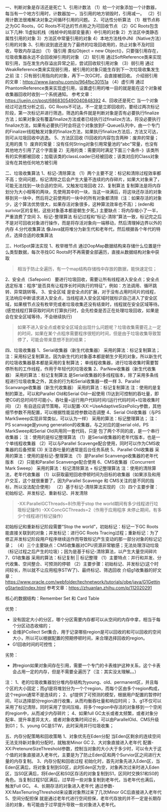 一、判断对象是存活还是死亡
1、引用计数法
（1）给一个对象添加一个计数器，每当有一个地方引用时，计数器加一，当引用的地方销毁时，引用减一。
（2）引用计数法很难解决对象之间循环引用的问题。
2、可达性分析算法
（1）根节点称之为GC Roots，GC Roots不可达的节点称之为可回收节点
（2）GC Roots包含以下几种:
1)虚拟机栈（栈帧中的局部变量表）中引用的对象
2）方法区中类静态属性引用的对象
3）方法区中常量引用的对象
4）本地方法栈中JNI（Native方法）引用的对象
3、引用(说到底还是为了最终的垃圾回收用的，防止对象不及时回收，导致内存溢出)
（1）强引用
类似Object = new Object()，只要强引用存在，垃圾收集器永远不会回收掉引用的对象
（2）软引用
通过SoftReference类来实现软引用，当在发生内存溢出异常之前，尝试回收软引用对象
（3）弱引用
通过WeakReference类来实现弱引用，被引用的对象只能生存到下一次垃圾收集发生之前
注：只有弱引用指向的对象，再下一次GC时，会直接被回收。
介绍弱引用的文章：https://www.jianshu.com/p/964fbc30151a
（4）虚引用
通过PhantomReference类来实现虚引用，设置虚引用的唯一目的就是能在这个对象被收集器回收时收到一个系统通知。
参考文章：https://juejin.cn/post/6868305490040848392
4、回收还是死亡
当一个对象经过可达性分析之后，GC Roots不可达，不一定是立即回收的，要经过两次标记阶段，第一次标记并进行筛选，筛选的条件就是判断对象是否有必要执行finalize方法；如果对象没有覆盖finalize方法或者已经执行过finalize方法，将没必要执行finalize方法，如果有必要执行时会将这个对象放到F-Queue队列中，由一个专门的Finalizer线程触发对象的finalize方法，如果执行finalize方法后，方法又可达，则可从垃圾回收中逃逸。
5、方法区回收
(1)回收的内容包含两种：废弃的常量；无用的类
1）废弃的常量：没有任何String对象引用常量池的“abc”常量，也没有其他地方引用了这个字面量
2）无用的类：需要同时满足下面三个条件-》该类所有的实例都被回收；加载该类的classLoader已经被回收；该类对应的Class对象没有在其他任何地方被引用

二、垃圾收集算法
1、标记-清除算法
（1）两个主要不足：标记和清除过程效率都不高；空间问题，标记清除之后会产生大量不连续的内存碎片，如果大对象来了，可能无法找到一块合适的空间，又触发垃圾回收
22、复制算法
复制算法是将内存划分为大小相等的两块，先使用其中的一块，当这一块满后，将这块还存活的对象移到另一块中，然后将之前使用的一块中的所有对象都清除（注：如果存活的对象少，这个算法优势很大，如果存活对象很多，这种算法效率也不高）；(eden和surivior区的复制，这些对象基本都是朝生夕死。)
主要缺点：将内存缩小了一半，严重浪费了空间
3、标记-整理算法
标记过程和“标记-清除”算法一致，标记完之后不是对可回收对象进行操作，而是将存活对象向一端移动，然后清理掉边界以外的内存
4.分代收集算法
像Java就将堆分为新生代和老年代，然后根据各个年代的特点，选择合适的收集算法

三、HotSpot算法实现
1、枚举根节点
通过OopMap数据结构来存储什么位置是什么类型数据，每次寻找GC Roots时不再需要全部遍历，直接从数据结构对象中获取
> 相当于防止全遍历，有一个map结构存储栈中存放的数据，能快速定位；

2、安全点（Safepoint）
要进行垃圾回收，需要让所有线程进入安全点；安全点选定标准：程序“是否具有让程序长时间执行的特征”，例如：方法调用、循环跳转、异常跳转等。
3、安全区域
是安全点的扩展，对于没有占用时间片的线程，无法响应中断请求进入安全点，当线程进入安全区域时就标识自己进入了安全区域，如果根节点没有枚举完或者垃圾收集还没有结束时，线程就在安全区域等待。(感觉线程打算获取时间片打算执行时，会先检查是否正在处理垃圾回收，如果是会在安全区域等待，不会继续执行)
> 如果不进入安全点或者安全区域会出现什么问题呢？垃圾收集需要花上一定的时间，如果在某个点程序需要程序很短的时间，但是由于垃圾收集导致暂停了，可能会带来意想不到的结果；

四、垃圾收集器
1、Serial收集器（新生代收集器）
采用的算法：标记复制算法；
注：采用标记复制算法，因为新生代的对象基本都是朝生夕死的对象，所以新生代的垃圾收集器基本都是采用的复制算法；
单线程收集器，进行垃圾收集时需要暂停所有的工作线程，作用于年轻代的垃圾收集
2、ParNew收集器（新生代收集器）
采用的算法：标记复制算法
是Serial收集器的多线程版本，除了采用多条线程进行垃圾收集之外，其余的行为和Serial收集器一模一样
3、Parallel Scanvange收集器（新生代收集器）
采用的算法：标记复制算法
注：使用的是复制的算法，可以和Parallel Old和Serial Old一起使用
(1)达到可控制的吞吐量，即使CG的总时间尽可能小，吞吐量=运行用户代码时间/(运行代码时间+垃圾收集时间)
（2）有自适应调节策略，可以配置-XX:+UseAdaptiveSizePolicy参数，其他细节参数不用配置，可以根据性能监控参数动态调整
4、Serial Old收集器（与PS MarkSweep实现非常类似，可以认为一样）
采用的算法：标记整理算法；
注：PS scanvage是young generation的收集器，与之对应的是serial old，PS MarkSweep和Serial Old共用同一套代码，只是
包了两个不同的皮，是一个串行收集器；
注：使用的是标记整理算法
（1）是Serial收集器的老年代版本，也是一个单线程收集器
（2）可以与Parallel Scavenge配合使用，同时可以作为CMS收集器的后备预案
 (3) 关注吞吐量的通常是后台任务系统
5、Parallel Old收集器
采用的算法：使用的是标记-整理算法
（1）是Parallel Scanvenge收集器的老年代版本
（2）只能和Parallel Scanvenge配合使用
6、CMS收集器（Concurrent Mark Sweep）
采用的算法：标记清除算法 + 标记整理算法
注：使用的清除算法，老年代收集器
（1）以获取最短回收停顿时间为目标的收集器（如果涉及和用户交互，这个就很重要了，因为Parallel Scavenge 和 CMS关注的是不同的指标，所以没法配合使用）
（2）基于标记-清除算法实现的
（3）四个主要步骤：初始标记、并发标记、重新标记、并发清除
> -XX:ParallelGCThreads=8(作用于stop the world期间有多少线程进行垃圾标记操作) -XX:ConcGCThreads=2（作用于应用程序
未停止期间，有多少个线程进行标记操作）


初始标记和重新标记阶段需要“Stop the world”，初始标记：标记一下GC Roots能直接关联到的对象；并发标记：进行GC Roots Tracing过程；重新标记：为了修正并发标记阶段用户程序继续运作而导致标记产生变动的那一部分对象的标记记录；
（4）三个主要缺点：CMS收集器对CPU资源非常敏感；无法处理浮动垃圾（标记过程之后产生的垃圾）；因为是基于标记-清除算法，以产生大量空间碎片
7、G1收集器
采用的算法：标记复制 || 标记整理
（1）主要特点：并行和并发、分代收集、空间整合、可预测的停顿
（2）主要步骤：初始标记、并发标记(这个时间较长，所以就不让应用程序STW了)、最终标记、筛选回收
介绍g1收集器的好文章：https://www.oracle.com/webfolder/technetwork/tutorials/obe/java/G1GettingStarted/index.html
参考文章：https://zhuanlan.zhihu.com/p/112020291

核心的数据结构：Remember Set 和 Card Table

优势：
- 没有固定大小的分区，哪个分区需要内存都可以从空间的内存中拿，相当于每个分区动态收缩的；
- 会维护Collect Set集合，用于记录哪些region是可以回收的和可以回收的空间大小，所以可以根据配置的预期停顿时间，来合理选择回收的region。
- G1回收时间的可控性；

劣势：
- 跨region如果对象间存在引用，需要一个专门的卡表维护这种关系，这个卡表会占用一定的内存，但是不需要全遍历了（注：其实没太理解。。）

注：
1、老的垃圾收集器划分堆内存结构为young、old、permanent区，并且每个区的大小固定；而g1是将堆划分为一个个region，而每个区由多个region构成，这个region通常不是连续的；
2、g1提供了可预测的模型，根据用户配置的暂停时间，可以选择部分region进行收集，从而均衡吞吐量和响应时间；
3、g1不仅可以采用了标记清除，同时采用了空间压缩，将多个region中存活的对象移到一个空闲的region中，从而减少内存碎片；
4、如果full GC太长或者太频繁，或者对象分配率、提升率差异太大，或者对象收集时间过长，可以由ParallelOld、CMS升级到G1；
5、young GC是STW，此时采用并行垃圾收集；


五、内存分配策略和回收策略
1、对象优先在Eden分配
当Eden区剩余的连续空间无法支持新对象的分配时，就触发Minor GC
2、大对象直接进入老年代
配置-XX:PretenureSizeThreshold参数，控制当对象的大小大于多少时，可以令大于这个值的对象直接进入老年代，主要是为了防止Eden区和两个Survior区之间进行大量的内存复制。
3、内存分配和回收过程
初始化时，首先对象先进入Eden区，当Eden区满后，将对象复制到S0区，此时Eden区为空，对象再次过来时进入Eden区，当S0区满后，将Eden区和S0区存活的对象复制到S1，区同时交换S1和S0的角色。当复制过程S1区满后，过早将一些对象复制到老年代，当老年代也满后，触发Full GC。
4、长期存活的对象进入老年代
通过参数-XX:MaxTenuringThreshold来设置对象熬过来了几次Minor GC后直接进入老年代
5、空间分配担保
就是通过老年代进行空间担保，老年代存放的并不一定是长期存活的对象，有可能由于过早提升导致一些对象进入老年代。
